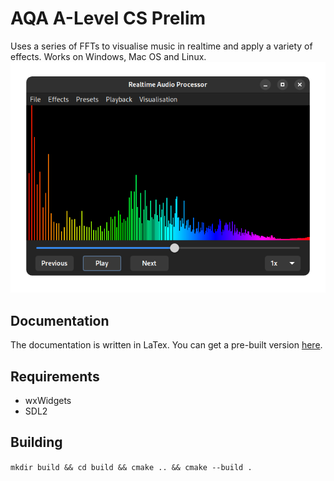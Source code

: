 # AQA A-Level CS Prelim
Uses a series of FFTs to visualise music in realtime and apply a variety of effects. Works on Windows, Mac OS and Linux.
![RAP visualising a song](screenshots/RAP.png)

## Documentation
The documentation is written in LaTex. You can get a pre-built version [here](https://github.com/lukawarren/realtime-audio-processor/releases/tag/1.0.0).

## Requirements
* wxWidgets
* SDL2

## Building
`mkdir build && cd build && cmake .. && cmake --build .`
